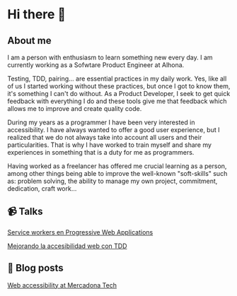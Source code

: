 # Hi there 👋

## About me

I am a person with enthusiasm to learn something new every day. I am currently working as a Sofwtare Product Engineer at Alhona.

Testing, TDD, pairing... are essential practices in my daily work. Yes, like all of us I started working without these practices, but once I got to know them, it's something I can't do without. As a Product Developer, I seek to get quick feedback with everything I do and these tools give me that feedback which allows me to improve and create quality code.

During my years as a programmer I have been very interested in accessibility. I have always wanted to offer a good user experience, but I realized that we do not always take into account all users and their particularities. That is why I have worked to train myself and share my experiences in something that is a duty for me as programmers.

Having worked as a freelancer has offered me crucial learning as a person, among other things being able to improve the well-known "soft-skills" such as: problem solving, the ability to manage my own project, commitment, dedication, craft work...

## 📹 Talks
[Service workers en Progressive Web Applications ](https://www.youtube.com/watch?v=xK_gZRDGy5o)

[Mejorando la accesibilidad web con TDD](https://www.youtube.com/watch?v=P65egeFvMAk)

## 📕 Blog posts
[Web accessibility at Mercadona Tech](https://medium.com/mercadona-tech/web-accessibility-at-mercadona-tech-f493fff3320f)

<!--
**juandiegombr/juandiegombr** is a ✨ _special_ ✨ repository because its `README.md` (this file) appears on your GitHub profile.

Here are some ideas to get you started:

- 🔭 I’m currently working on ...
- 🌱 I’m currently learning ...
- 👯 I’m looking to collaborate on ...
- 🤔 I’m looking for help with ...
- 💬 Ask me about ...
- 📫 How to reach me: ...
- 😄 Pronouns: ...
- ⚡ Fun fact: ...
-->

